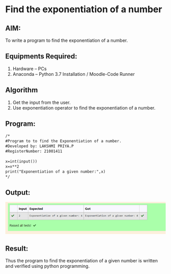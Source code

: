 # Find the exponentiation of a number

## AIM:
To write a program to find the exponentiation of a number.

## Equipments Required:
1. Hardware – PCs
2. Anaconda – Python 3.7 Installation / Moodle-Code Runner

## Algorithm
1. Get the input from the user.
2. Use exponentiation operator to find the exponentiation of a number.

## Program:
~~~
/*
#Program to to find the Exponentiation of a number.
#Developed by: LAKSHMI PRIYA.P
#RegisterNumber: 21001411

x=int(input())
x=x**2
print("Exponentiation of a given number:",x)
*/
~~~

## Output:
![exponentiation of a number](expo.PNG)


## Result:
Thus the program to find the exponentiation of a given number is written and verified using python programming.
